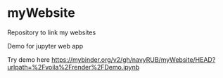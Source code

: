 # myWebsite
Repository to link my websites


Demo for jupyter web app

Try demo here
https://mybinder.org/v2/gh/navyRUB/myWebsite/HEAD?urlpath=%2Fvoila%2Frender%2FDemo.ipynb
